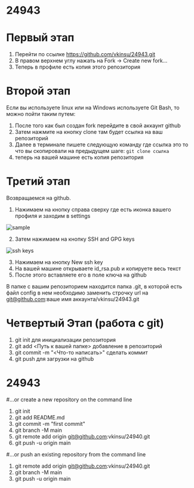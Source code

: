 # 24943


# Первый этап

1. Перейти по ссылке https://github.com/vkinsu/24943.git
2. В правом верхнем углу нажать на Fork -> Create new fork...
3. Теперь в профиле есть копия этого репозитория


# Второй этап
Если вы  используете linux или на Windows используете Git Bash, то можно пойти таким путем:
1. После того как был создан fork перейдите в свой аккаунт github
2. Затем нажмите на кнопку clone там будет ссылка на ваш репозиторий
3. Далее в терминале пишете следующую команду где ссылка это то что вы скопировали на предыдущем шаге:
`git clone ссылка`
4. теперь на вашей машине есть копия репозитория 



# Третий этап
Возвращаемся на github.

1. Нажимаем на кнопку справа сверху где есть иконка вашего профиля и заходим в settings
   
![sample](https://github.com/alexmihalyk23/NSU-OS-22930/assets/35634279/d32d8aff-f1b0-4c5d-8c13-91eb713f6e69)

2. Затем нажимаем на кнопку SSH and GPG keys 

![ssh keys](https://github.com/alexmihalyk23/NSU-OS-22930/assets/35634279/637d4072-bcd8-47c3-8a47-c3ea84177114)




3. Нажимаем на кнопку New ssh key
4. На вашей машине открываете id_rsa.pub и копируете весь текст
5. После этого вставляете его в поле ключа на github


В папке с вашим репозиторием находится папка .git, в которой есть файл config в нем необходимо заменить строчку url
на  git@github.com:ваше имя аккаунта/vkinsu/24943.git  



# Четвертый Этап (работа с git)

1. git init для инициализации репозитория
2. git add <Путь к вашей папке> добавление в репозиторий
3. git commit -m "<Что-то написать>" сделать коммит
4. git push для загрузки на github
# 24943


#…or create a new repository on the command line
1. git init
2. git add README.md
3. git commit -m "first commit"
4. git branch -M main
5. git remote add origin git@github.com:vkinsu/24940.git
6. git push -u origin main

#…or push an existing repository from the command line
1. git remote add origin git@github.com:vkinsu/24940.git
2. git branch -M main
3. git push -u origin main

